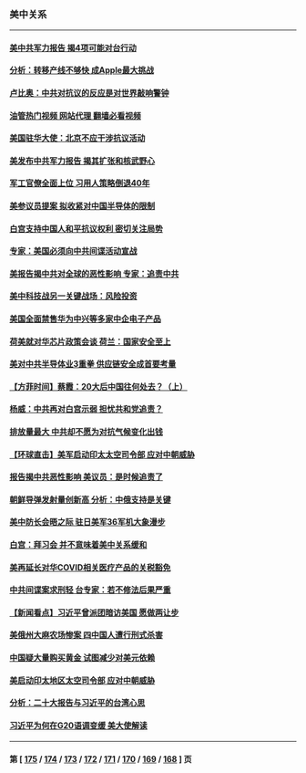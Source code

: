 ### 美中关系
---
#### [美中共军力报告 揭4项可能对台行动](../../pages/nf1412576/n13876121.md?12010445) 
#### [分析：转移产线不够快 成Apple最大挑战](../../pages/nf1412576/n13876000.md?12010445) 
#### [卢比奥：中共对抗议的反应是对世界敲响警钟](../../pages/nf1412576/n13875828.md?12010445) 
#### [油管热门视频 网站代理 翻墙必看视频](http://138.2.39.72:81/youtube.html?epic-marker?12010445)
#### [美国驻华大使：北京不应干涉抗议活动](../../pages/nf1412576/n13875595.md?12010445) 
#### [美发布中共军力报告 揭其扩张和核武野心](../../pages/nf1412576/n13875585.md?12010445) 
#### [军工官僚全面上位 习用人策略倒退40年](../../pages/nf1412576/n13875068.md?12010445) 
#### [美参议员提案 拟收紧对中国半导体的限制](../../pages/nf1412576/n13875246.md?12010445) 
#### [白宫支持中国人和平抗议权利 密切关注局势](../../pages/nf1412576/n13874890.md?12010445) 
#### [专家：美国必须向中共间谍活动宣战](../../pages/nf1412576/n13874542.md?12010445) 
#### [美报告揭中共对全球的恶性影响 专家：追责中共](../../pages/nf1412576/n13873786.md?12010445) 
#### [美中科技战另一关键战场：风险投资](../../pages/nf1412576/n13873321.md?12010445) 
#### [美国全面禁售华为中兴等多家中企电子产品](../../pages/nf1412576/n13873193.md?12010445) 
#### [荷美就对华芯片政策会谈 荷兰：国家安全至上](../../pages/nf1412576/n13873080.md?12010445) 
#### [美对中共半导体业3重拳 供应链安全成首要考量](../../pages/nf1412576/n13873024.md?12010445) 
#### [【方菲时间】蔡霞：20大后中国往何处去？（上）](../../pages/nf1412576/n13872567.md?12010445) 
#### [杨威：中共再对白宫示弱 担忧共和党追责？](../../pages/nf1412576/n13872691.md?12010445) 
#### [排放量最大 中共却不愿为对抗气候变化出钱](../../pages/nf1412576/n13872337.md?12010445) 
#### [【环球直击】美军启动印太太空司令部 应对中朝威胁](../../pages/nf1412576/n13871621.md?12010445) 
#### [报告揭中共恶性影响 美议员：是时候追责了](../../pages/nf1412576/n13871950.md?12010445) 
#### [朝鲜导弹发射量创新高 分析：中俄支持是关键](../../pages/nf1412576/n13871809.md?12010445) 
#### [美中防长会晤之际 驻日美军36军机大象漫步](../../pages/nf1412576/n13871878.md?12010445) 
#### [白宫：拜习会 并不意味着美中关系缓和](../../pages/nf1412576/n13871836.md?12010445) 
#### [美再延长对华COVID相关医疗产品的关税豁免](../../pages/nf1412576/n13871778.md?12010445) 
#### [中共间谍案求刑轻 台专家：若不修法后果严重](../../pages/nf1412576/n13871586.md?12010445) 
#### [【新闻看点】习近平曾派团暗访美国 愿做两让步](../../pages/nf1412576/n13871108.md?12010445) 
#### [美俄州大麻农场惨案 四中国人遭行刑式杀害](../../pages/nf1412576/n13871609.md?12010445) 
#### [中国疑大量购买黄金 试图减少对美元依赖](../../pages/nf1412576/n13871366.md?12010445) 
#### [美启动印太地区太空司令部 应对中朝威胁](../../pages/nf1412576/n13871258.md?12010445) 
#### [分析：二十大报告与习近平的台湾心思](../../pages/nf1412576/n13870508.md?12010445) 
#### [习近平为何在G20语调变缓 美大使解读](../../pages/nf1412576/n13871005.md?12010445) 

---
#### 第 [ [175](./175.md?12010445) / [174](./174.md?12010445) / [173](./173.md?12010445) / [172](./172.md?12010445) / [171](./171.md?12010445) / [170](./170.md?12010445) / [169](./169.md?12010445) / [168](./168.md?12010445) ] 页
